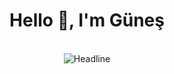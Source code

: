 
<h1 align="center">Hello 👋, I'm Güneş</h1>

<br/>

<div align=center>
  <img src="https://readme-typing-svg.herokuapp.com/?size=40&duration=3000&color=30DC72&center=true&vCenter=true&width=800&height=100&lines=I'm+an+Android+Developer" alt="Headline" />
</div>








